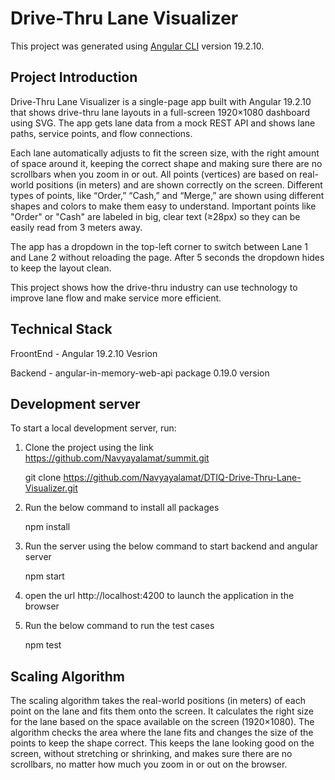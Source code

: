 # Drive-Thru Lane Visualizer 

This project was generated using [Angular CLI](https://github.com/angular/angular-cli) version 19.2.10.

## Project Introduction

Drive-Thru Lane Visualizer is a single-page app built with Angular 19.2.10 that shows drive-thru lane layouts in a full-screen 1920×1080 dashboard using SVG. The app gets lane data from a mock REST API and shows lane paths, service points, and flow connections.

Each lane automatically adjusts to fit the screen size, with the right amount of space around it, keeping the correct shape and making sure there are no scrollbars when you zoom in or out. All points (vertices) are based on real-world positions (in meters) and are shown correctly on the screen. Different types of points, like “Order,” “Cash,” and “Merge,” are shown using different shapes and colors to make them easy to understand. Important points like "Order" or "Cash" are labeled in big, clear text (≥28px) so they can be easily read from 3 meters away.

The app has a dropdown in the top-left corner to switch between Lane 1 and Lane 2 without reloading the page. After 5 seconds the dropdown hides to keep the layout clean.

This project shows how the drive-thru industry can use technology to improve lane flow and make service more efficient.

## Technical Stack

FroontEnd - Angular 19.2.10 Vesrion 

Backend - angular-in-memory-web-api package 0.19.0 version

## Development server

To start a local development server, run:

1. Clone the project using the link https://github.com/Navyayalamat/summit.git

     git clone https://github.com/Navyayalamat/DTIQ-Drive-Thru-Lane-Visualizer.git

2. Run the below command to install all packages 
   
    npm install

3. Run the server using the below command to start backend and angular server 
   
    npm start 

4. open the url http://localhost:4200 to launch the application in the browser 

5. Run the below command to run the test cases 
   
    npm test

## Scaling Algorithm

The scaling algorithm takes the real-world positions (in meters) of each point on the lane and fits them onto the screen. It calculates the right size for the lane based on the space available on the screen (1920×1080). The algorithm checks the area where the lane fits and changes the size of the points to keep the shape correct. This keeps the lane looking good on the screen, without stretching or shrinking, and makes sure there are no scrollbars, no matter how much you zoom in or out on the browser.


